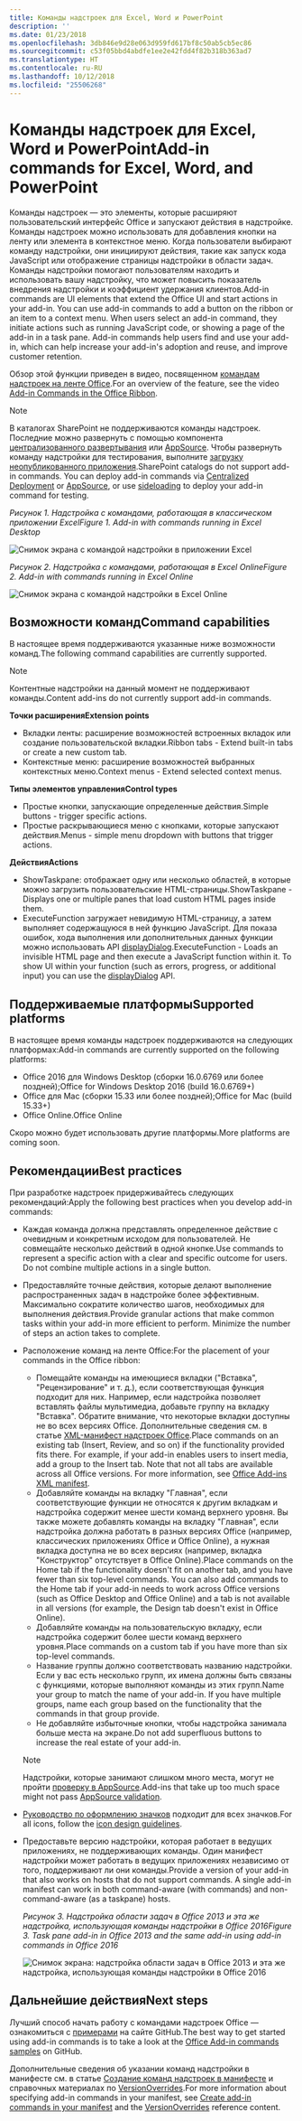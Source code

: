 ```yaml
---
title: Команды надстроек для Excel, Word и PowerPoint
description: ''
ms.date: 01/23/2018
ms.openlocfilehash: 3db846e9d28e063d959fd617bf8c50ab5cb5ec86
ms.sourcegitcommit: c53f05bbd4abdfe1ee2e42fdd4f82b318b363ad7
ms.translationtype: HT
ms.contentlocale: ru-RU
ms.lasthandoff: 10/12/2018
ms.locfileid: "25506268"
---
```

# <a name="add-in-commands-for-excel-word-and-powerpoint"></a><span data-ttu-id="bf668-102">Команды надстроек для Excel, Word и PowerPoint</span><span class="sxs-lookup"><span data-stu-id="bf668-102">Add-in commands for Excel, Word, and PowerPoint</span></span>

<span data-ttu-id="bf668-p101">Команды надстроек — это элементы, которые расширяют пользовательский интерфейс Office и запускают действия в надстройке. Команды надстроек можно использовать для добавления кнопки на ленту или элемента в контекстное меню. Когда пользователи выбирают команду надстройки, они инициируют действия, такие как запуск кода JavaScript или отображение страницы надстройки в области задач. Команды надстройки помогают пользователям находить и использовать вашу надстройку, что может повысить показатель внедрения надстройки и коэффициент удержания клиентов.</span><span class="sxs-lookup"><span data-stu-id="bf668-p101">Add-in commands are UI elements that extend the Office UI and start actions in your add-in. You can use add-in commands to add a button on the ribbon or an item to a context menu. When users select an add-in command, they initiate actions such as running JavaScript code, or showing a page of the add-in in a task pane. Add-in commands help users find and use your add-in, which can help increase your add-in's adoption and reuse, and improve customer retention.</span></span>

<span data-ttu-id="bf668-107">Обзор этой функции приведен в видео, посвященном [командам надстроек на ленте Office](https://channel9.msdn.com/events/Build/2016/P551).</span><span class="sxs-lookup"><span data-stu-id="bf668-107">For an overview of the feature, see the video [Add-in Commands in the Office Ribbon](https://channel9.msdn.com/events/Build/2016/P551).</span></span>

> [!NOTE]
> <span data-ttu-id="bf668-p102">В каталогах SharePoint не поддерживаются команды надстроек. Последние можно развернуть с помощью компонента [централизованного развертывания](../publish/centralized-deployment.md) или [AppSource](https://docs.microsoft.com/office/dev/store/submit-to-the-office-store). Чтобы развернуть команду надстройки для тестирования, выполните [загрузку неопубликованного приложения](../testing/create-a-network-shared-folder-catalog-for-task-pane-and-content-add-ins.md).</span><span class="sxs-lookup"><span data-stu-id="bf668-p102">SharePoint catalogs do not support add-in commands. You can deploy add-in commands via [Centralized Deployment](../publish/centralized-deployment.md) or [AppSource](https://docs.microsoft.com/office/dev/store/submit-to-the-office-store), or use [sideloading](../testing/create-a-network-shared-folder-catalog-for-task-pane-and-content-add-ins.md) to deploy your add-in command for testing.</span></span> 

<span data-ttu-id="bf668-110">*Рисунок 1. Надстройка с командами, работающая в классическом приложении Excel*</span><span class="sxs-lookup"><span data-stu-id="bf668-110">*Figure 1. Add-in with commands running in Excel Desktop*</span></span>

![Снимок экрана с командой надстройки в приложении Excel](../images/add-in-commands-1.png)

<span data-ttu-id="bf668-112">*Рисунок 2. Надстройка с командами, работающая в Excel Online*</span><span class="sxs-lookup"><span data-stu-id="bf668-112">*Figure 2. Add-in with commands running in Excel Online*</span></span>

![Снимок экрана с командой надстройки в Excel Online](../images/add-in-commands-2.png)

## <a name="command-capabilities"></a><span data-ttu-id="bf668-114">Возможности команд</span><span class="sxs-lookup"><span data-stu-id="bf668-114">Command capabilities</span></span>
<span data-ttu-id="bf668-115">В настоящее время поддерживаются указанные ниже возможности команд.</span><span class="sxs-lookup"><span data-stu-id="bf668-115">The following command capabilities are currently supported.</span></span>

> [!NOTE]
> <span data-ttu-id="bf668-116">Контентные надстройки на данный момент не поддерживают команды.</span><span class="sxs-lookup"><span data-stu-id="bf668-116">Content add-ins do not currently support add-in commands.</span></span>

<span data-ttu-id="bf668-117">**Точки расширения**</span><span class="sxs-lookup"><span data-stu-id="bf668-117">**Extension points**</span></span>

- <span data-ttu-id="bf668-118">Вкладки ленты: расширение возможностей встроенных вкладок или создание пользовательской вкладки.</span><span class="sxs-lookup"><span data-stu-id="bf668-118">Ribbon tabs - Extend built-in tabs or create a new custom tab.</span></span>
- <span data-ttu-id="bf668-119">Контекстные меню: расширение возможностей выбранных контекстных меню.</span><span class="sxs-lookup"><span data-stu-id="bf668-119">Context menus - Extend selected context menus.</span></span> 

<span data-ttu-id="bf668-120">**Типы элементов управления**</span><span class="sxs-lookup"><span data-stu-id="bf668-120">**Control types**</span></span>

- <span data-ttu-id="bf668-121">Простые кнопки, запускающие определенные действия.</span><span class="sxs-lookup"><span data-stu-id="bf668-121">Simple buttons - trigger specific actions.</span></span>
- <span data-ttu-id="bf668-122">Простые раскрывающиеся меню с кнопками, которые запускают действия.</span><span class="sxs-lookup"><span data-stu-id="bf668-122">Menus - simple menu dropdown with buttons that trigger actions.</span></span>

<span data-ttu-id="bf668-123">**Действия**</span><span class="sxs-lookup"><span data-stu-id="bf668-123">**Actions**</span></span>

- <span data-ttu-id="bf668-124">ShowTaskpane: отображает одну или несколько областей, в которые можно загрузить пользовательские HTML-страницы.</span><span class="sxs-lookup"><span data-stu-id="bf668-124">ShowTaskpane - Displays one or multiple panes that load custom HTML pages inside them.</span></span>
- <span data-ttu-id="bf668-p103">ExecuteFunction загружает невидимую HTML-страницу, а затем выполняет содержащуюся в ней функцию JavaScript. Для показа ошибок, хода выполнения или дополнительных данных функции можно использовать API [displayDialog](https://docs.microsoft.com/javascript/api/office/office.ui?view=office-js).</span><span class="sxs-lookup"><span data-stu-id="bf668-p103">ExecuteFunction - Loads an invisible HTML page and then execute a JavaScript function within it. To show UI within your function (such as errors, progress, or additional input) you can use the [displayDialog](https://docs.microsoft.com/javascript/api/office/office.ui?view=office-js) API.</span></span>  

## <a name="supported-platforms"></a><span data-ttu-id="bf668-127">Поддерживаемые платформы</span><span class="sxs-lookup"><span data-stu-id="bf668-127">Supported platforms</span></span>

<span data-ttu-id="bf668-128">В настоящее время команды надстроек поддерживаются на следующих платформах:</span><span class="sxs-lookup"><span data-stu-id="bf668-128">Add-in commands are currently supported on the following platforms:</span></span>

- <span data-ttu-id="bf668-129">Office 2016 для Windows Desktop (сборки 16.0.6769 или более поздней);</span><span class="sxs-lookup"><span data-stu-id="bf668-129">Office for Windows Desktop 2016 (build 16.0.6769+)</span></span>
- <span data-ttu-id="bf668-130">Office для Mac (сборки 15.33 или более поздней);</span><span class="sxs-lookup"><span data-stu-id="bf668-130">Office for Mac (build 15.33+)</span></span>
- <span data-ttu-id="bf668-131">Office Online.</span><span class="sxs-lookup"><span data-stu-id="bf668-131">Office Online</span></span> 

<span data-ttu-id="bf668-132">Скоро можно будет использовать другие платформы.</span><span class="sxs-lookup"><span data-stu-id="bf668-132">More platforms are coming soon.</span></span>

## <a name="best-practices"></a><span data-ttu-id="bf668-133">Рекомендации</span><span class="sxs-lookup"><span data-stu-id="bf668-133">Best practices</span></span>

<span data-ttu-id="bf668-134">При разработке надстроек придерживайтесь следующих рекомендаций:</span><span class="sxs-lookup"><span data-stu-id="bf668-134">Apply the following best practices when you develop add-in commands:</span></span>

- <span data-ttu-id="bf668-p104">Каждая команда должна представлять определенное действие с очевидным и конкретным исходом для пользователей. Не совмещайте несколько действий в одной кнопке.</span><span class="sxs-lookup"><span data-stu-id="bf668-p104">Use commands to represent a specific action with a clear and specific outcome for users. Do not combine multiple actions in a single button.</span></span>
- <span data-ttu-id="bf668-p105">Предоставляйте точные действия, которые делают выполнение распространенных задач в надстройке более эффективным. Максимально сократите количество шагов, необходимых для выполнения действия.</span><span class="sxs-lookup"><span data-stu-id="bf668-p105">Provide granular actions that make common tasks within your add-in more efficient to perform. Minimize the number of steps an action takes to complete.</span></span>
- <span data-ttu-id="bf668-139">Расположение команд на ленте Office:</span><span class="sxs-lookup"><span data-stu-id="bf668-139">For the placement of your commands in the Office ribbon:</span></span>
    - <span data-ttu-id="bf668-p106">Помещайте команды на имеющиеся вкладки ("Вставка", "Рецензирование" и т. д.), если соответствующая функция подходит для них. Например, если надстройка позволяет вставлять файлы мультимедиа, добавьте группу на вкладку "Вставка". Обратите внимание, что некоторые вкладки доступны не во всех версиях Office. Дополнительные сведения см. в статье [XML-манифест надстроек Office](../develop/add-in-manifests.md).</span><span class="sxs-lookup"><span data-stu-id="bf668-p106">Place commands on an existing tab (Insert, Review, and so on) if the functionality provided fits there. For example, if your add-in enables users to insert media, add a group to the Insert tab. Note that not all tabs are available across all Office versions. For more information, see [Office Add-ins XML manifest](../develop/add-in-manifests.md).</span></span> 
    - <span data-ttu-id="bf668-p107">Добавляйте команды на вкладку "Главная", если соответствующие функции не относятся к другим вкладкам и надстройка содержит менее шести команд верхнего уровня. Вы также можете добавлять команды на вкладку "Главная", если надстройка должна работать в разных версиях Office (например, классических приложениях Office и Office Online), а нужная вкладка доступна не во всех версиях (например, вкладка "Конструктор" отсутствует в Office Online).</span><span class="sxs-lookup"><span data-stu-id="bf668-p107">Place commands on the Home tab if the functionality doesn't fit on another tab, and you have fewer than six top-level commands. You can also add commands to the Home tab if your add-in needs to work across Office versions (such as Office Desktop and Office Online) and a tab is not available in all versions (for example, the Design tab doesn't exist in Office Online).</span></span>  
    - <span data-ttu-id="bf668-145">Добавляйте команды на пользовательскую вкладку, если надстройка содержит более шести команд верхнего уровня.</span><span class="sxs-lookup"><span data-stu-id="bf668-145">Place commands on a custom tab if you have more than six top-level commands.</span></span> 
    - <span data-ttu-id="bf668-p108">Название группы должно соответствовать названию надстройки. Если у вас есть несколько групп, их имена должны быть связаны с функциями, которые выполняют команды из этих групп.</span><span class="sxs-lookup"><span data-stu-id="bf668-p108">Name your group to match the name of your add-in. If you have multiple groups, name each group based on the functionality that the commands in that group provide.</span></span>
    - <span data-ttu-id="bf668-148">Не добавляйте избыточные кнопки, чтобы надстройка занимала больше места на экране.</span><span class="sxs-lookup"><span data-stu-id="bf668-148">Do not add superfluous buttons to increase the real estate of your add-in.</span></span>

     > [!NOTE]
     > <span data-ttu-id="bf668-149">Надстройки, которые занимают слишком много места, могут не пройти [проверку в AppSource](https://docs.microsoft.com/office/dev/store/validation-policies).</span><span class="sxs-lookup"><span data-stu-id="bf668-149">Add-ins that take up too much space might not pass [AppSource validation](https://docs.microsoft.com/office/dev/store/validation-policies).</span></span>

- <span data-ttu-id="bf668-150">[Руководство по оформлению значков](add-in-icons.md) подходит для всех значков.</span><span class="sxs-lookup"><span data-stu-id="bf668-150">For all icons, follow the [icon design guidelines](add-in-icons.md).</span></span>
- <span data-ttu-id="bf668-p109">Предоставьте версию надстройки, которая работает в ведущих приложениях, не поддерживающих команды. Один манифест надстройки может работать в ведущих приложениях независимо от того, поддерживают ли они команды.</span><span class="sxs-lookup"><span data-stu-id="bf668-p109">Provide a version of your add-in that also works on hosts that do not support commands. A single add-in manifest can work in both command-aware (with commands) and non-command-aware (as a taskpane) hosts.</span></span>

   <span data-ttu-id="bf668-153">*Рисунок 3. Надстройка области задач в Office 2013 и эта же надстройка, использующая команды надстройки в Office 2016*</span><span class="sxs-lookup"><span data-stu-id="bf668-153">*Figure 3. Task pane add-in in Office 2013 and the same add-in using add-in commands in Office 2016*</span></span>

   ![Снимок экрана: надстройка области задач в Office 2013 и эта же надстройка, использующая команды надстройки в Office 2016](../images/office-task-pane-add-ins.png)


## <a name="next-steps"></a><span data-ttu-id="bf668-155">Дальнейшие действия</span><span class="sxs-lookup"><span data-stu-id="bf668-155">Next steps</span></span>

<span data-ttu-id="bf668-156">Лучший способ начать работу с командами надстроек Office — ознакомиться с [примерами](https://github.com/OfficeDev/Office-Add-in-Commands-Samples/) на сайте GitHub.</span><span class="sxs-lookup"><span data-stu-id="bf668-156">The best way to get started using add-in commands is to take a look at the [Office Add-in commands samples](https://github.com/OfficeDev/Office-Add-in-Commands-Samples/) on GitHub.</span></span>

<span data-ttu-id="bf668-157">Дополнительные сведения об указании команд надстройки в манифесте см. в статье [Создание команд надстроек в манифесте](../develop/create-addin-commands.md) и справочных материалах по [VersionOverrides](https://docs.microsoft.com/office/dev/add-ins/reference/manifest/versionoverrides?view=office-js).</span><span class="sxs-lookup"><span data-stu-id="bf668-157">For more information about specifying add-in commands in your manifest, see [Create add-in commands in your manifest](../develop/create-addin-commands.md) and the [VersionOverrides](https://docs.microsoft.com/office/dev/add-ins/reference/manifest/versionoverrides?view=office-js) reference content.</span></span>




